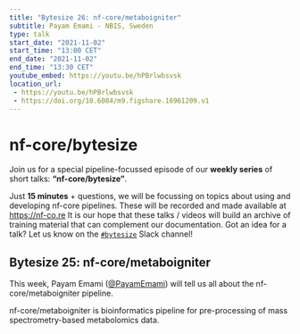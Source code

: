 ```yaml
---
title: "Bytesize 26: nf-core/metaboigniter"
subtitle: Payam Emami - NBIS, Sweden
type: talk
start_date: "2021-11-02"
start_time: "13:00 CET"
end_date: "2021-11-02"
end_time: "13:30 CET"
youtube_embed: https://youtu.be/hPBrlwbsvsk
location_url:
 - https://youtu.be/hPBrlwbsvsk
 - https://doi.org/10.6084/m9.figshare.16961209.v1
---
```


# nf-core/bytesize

Join us for a special pipeline-focussed episode of our **weekly series** of short talks: **“nf-core/bytesize”**.

Just **15 minutes** + questions, we will be focussing on topics about using and developing nf-core pipelines.
These will be recorded and made available at <https://nf-co.re>
It is our hope that these talks / videos will build an archive of training material that can complement our documentation. Got an idea for a talk? Let us know on the [`#bytesize`](https://nfcore.slack.com/channels/bytesize) Slack channel!

## Bytesize 25: nf-core/metaboigniter

This week, Payam Emami ([@PayamEmami](https://github.com/PayamEmami/)) will tell us all about the nf-core/metaboigniter pipeline.

nf-core/metaboigniter is bioinformatics pipeline for pre-processing of mass spectrometry-based metabolomics data.
